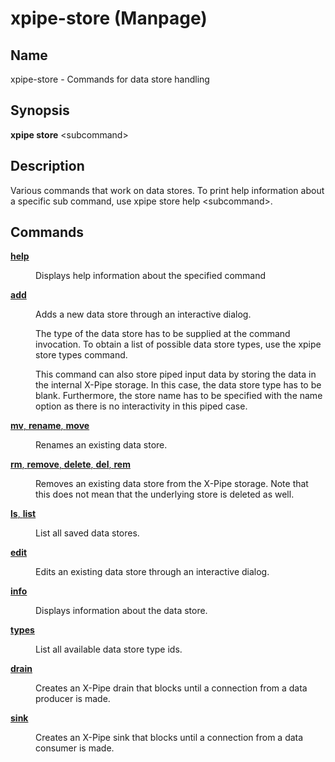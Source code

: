 # xpipe-store (Manpage)

<h2 id="_name">Name</h2>
<div class="sectionbody">
<p>xpipe-store - Commands for data store handling</p>
</div>
<div class="sect1">
<h2 id="_synopsis">Synopsis</h2>
<div class="sectionbody">
<div class="paragraph">
<p><strong>xpipe store</strong> &lt;subcommand&gt;</p>
</div>
</div>
</div>
<div class="sect1">
<h2 id="_description">Description</h2>
<div class="sectionbody">
<div class="paragraph">
<p>Various commands that work on data stores. To print help information about a specific sub command, use xpipe store help &lt;subcommand&gt;.</p>
</div>
</div>
</div>
<div class="sect1">
<h2 id="_commands">Commands</h2>
<div class="sectionbody">
<div class="dlist">
<dl>
<dt class="hdlist1"><a href="xpipe-store-help.html"><strong>help</strong></a></dt>
<dd>
<p>Displays help information about the specified command</p>
</dd>
<dt class="hdlist1"><a href="xpipe-store-add.html"><strong>add</strong></a></dt>
<dd>
<p>Adds a new data store through an interactive dialog.</p>
<div class="paragraph">
<p>The type of the data store has to be supplied at the command invocation. To obtain a list of possible data store types, use the xpipe store types command.</p>
</div>
<div class="paragraph">
<p>This command can also store piped input data by storing the data in the internal X-Pipe storage. In this case, the data store type has to be blank. Furthermore, the store name has to be specified with the name option as there is no interactivity in this piped case.</p>
</div>
</dd>
<dt class="hdlist1"><a href="xpipe-store-mv.html"><strong>mv</strong>, <strong>rename</strong>, <strong>move</strong></a></dt>
<dd>
<p>Renames an existing data store.</p>
</dd>
<dt class="hdlist1"><a href="xpipe-store-rm.html"><strong>rm</strong>, <strong>remove</strong>, <strong>delete</strong>, <strong>del</strong>, <strong>rem</strong></a></dt>
<dd>
<p>Removes an existing data store from the X-Pipe storage. Note that this does not mean that the underlying store is deleted as well.</p>
</dd>
<dt class="hdlist1"><a href="xpipe-store-ls.html"><strong>ls</strong>, <strong>list</strong></a></dt>
<dd>
<p>List all saved data stores.</p>
</dd>
<dt class="hdlist1"><a href="xpipe-store-edit.html"><strong>edit</strong></a></dt>
<dd>
<p>Edits an existing data store through an interactive dialog.</p>
</dd>
<dt class="hdlist1"><a href="xpipe-store-info.html"><strong>info</strong></a></dt>
<dd>
<p>Displays information about the data store.</p>
</dd>
<dt class="hdlist1"><a href="xpipe-store-types.html"><strong>types</strong></a></dt>
<dd>
<p>List all available data store type ids.</p>
</dd>
<dt class="hdlist1"><a href="xpipe-store-drain.html"><strong>drain</strong></a></dt>
<dd>
<p>Creates an X-Pipe drain that blocks until a connection from a data producer is made.</p>
</dd>
<dt class="hdlist1"><a href="xpipe-store-sink.html"><strong>sink</strong></a></dt>
<dd>
<p>Creates an X-Pipe sink that blocks until a connection from a data consumer is made.</p>
</dd>
</dl>
</div>
</div>
</div>
